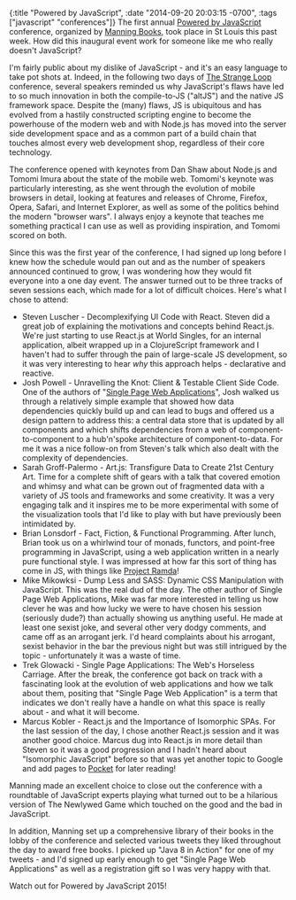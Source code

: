 {:title "Powered by JavaScript",
 :date "2014-09-20 20:03:15 -0700",
 :tags ["javascript" "conferences"]}
The first annual [Powered by JavaScript](http://www.manning.com/poweredbyjavascript/) conference, organized by [Manning Books](http://www.manning.com/), took place in St Louis this past week. How did this inaugural event work for someone like me who really doesn't JavaScript?<!-- more -->

I'm fairly public about my dislike of JavaScript - and it's an easy language to take pot shots at. Indeed, in the following two days of [The Strange Loop](https://thestrangeloop.com/) conference, several speakers reminded us why JavaScript's flaws have led to so much innovation in both the compile-to-JS ("altJS") and the native JS framework space. Despite the (many) flaws, JS is ubiquitous and has evolved from a hastily constructed scripting engine to become the powerhouse of the modern web and with Node.js has moved into the server side development space and as a common part of a build chain that touches almost every web development shop, regardless of their core technology.

The conference opened with keynotes from Dan Shaw about Node.js and Tomomi Imura about the state of the mobile web. Tomomi's keynote was particularly interesting, as she went through the evolution of mobile browsers in detail, looking at features and releases of Chrome, Firefox, Opera, Safari, and Internet Explorer, as well as some of the politics behind the modern "browser wars". I always enjoy a keynote that teaches me something practical I can use as well as providing inspiration, and Tomomi scored on both.

Since this was the first year of the conference, I had signed up long before I knew how the schedule would pan out and as the number of speakers announced continued to grow, I was wondering how they would fit everyone into a one day event. The answer turned out to be three tracks of seven sessions each, which made for a lot of difficult choices. Here's what I chose to attend:

* Steven Luscher - Decomplexifying UI Code with React. Steven did a great job of explaining the motivations and concepts behind React.js. We're just starting to use React.js at World Singles, for an internal application, albeit wrapped up in a ClojureScript framework and I haven't had to suffer through the pain of large-scale JS development, so it was very interesting to hear _why_ this approach helps - declarative and reactive.
* Josh Powell - Unravelling the Knot: Client & Testable Client Side Code. One of the authors of "[Single Page Web Applications](http://www.manning.com/mikowski/)", Josh walked us through a relatively simple example that showed how data dependencies quickly build up and can lead to bugs and offered us a design pattern to address this: a central data store that is updated by all components and which shifts dependencies from a web of component-to-component to a hub'n'spoke architecture of component-to-data. For me it was a nice follow-on from Steven's talk which also dealt with the complexity of dependencies.
* Sarah Groff-Palermo - Art.js: Transfigure Data to Create 21st Century Art. Time for a complete shift of gears with a talk that covered emotion and whimsy and what can be grown out of fragmented data with a variety of JS tools and frameworks and some creativity. It was a very engaging talk and it inspires me to be more experimental with some of the visualization tools that I'd like to play with but have previously been intimidated by.
* Brian Lonsdorf - Fact, Fiction, & Functional Programming. After lunch, Brian took us on a whirlwind tour of monads, functors, and point-free programming in JavaScript, using a web application written in a nearly pure functional style. I was impressed at how far this sort of thing has come in JS, with things like [Project Ramda](https://github.com/CrossEye/ramda)!
* Mike Mikowksi - Dump Less and SASS: Dynamic CSS Manipulation with JavaScript. This was the real dud of the day. The other author of Single Page Web Applications, Mike was far more interested in telling us how clever he was and how lucky we were to have chosen his session (seriously dude?) than actually showing us anything useful. He made at least one sexist joke, and several other very dodgy comments, and came off as an arrogant jerk. I'd heard complaints about his arrogant, sexist behavior in the bar the previous night but was still intrigued by the topic - unfortunately it was a waste of time.
* Trek Glowacki - Single Page Applications: The Web's Horseless Carriage. After the break, the conference got back on track with a fascinating look at the evolution of web applications and how we talk about them, positing that "Single Page Web Application" is a term that indicates we don't really have a handle on what this space is really about - and what it will become.
* Marcus Kobler - React.js and the Importance of Isomorphic SPAs. For the last session of the day, I chose another React.js session and it was another good choice. Marcus dug into React.js in more detail than Steven so it was a good progression and I hadn't heard about "Isomorphic JavaScript" before so that was yet another topic to Google and add pages to [Pocket](http://getpocket.com/) for later reading!

Manning made an excellent choice to close out the conference with a roundtable of JavaScript experts playing what turned out to be a hilarious version of The Newlywed Game which touched on the good and the bad in JavaScript.

In addition, Manning set up a comprehensive library of their books in the lobby of the conference and selected various tweets they liked throughout the day to award free books. I picked up "Java 8 in Action" for one of my tweets - and I'd signed up early enough to get "Single Page Web Applications" as well as a registration gift so I was very happy with that.

Watch out for Powered by JavaScript 2015!
